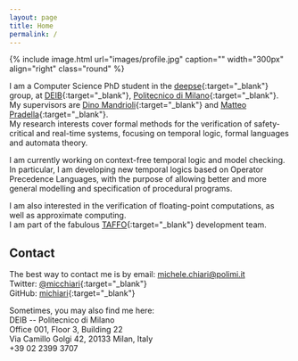 ```yaml
---
layout: page
title: Home
permalink: /
---
```


{% include image.html url="images/profile.jpg" caption="" width="300px" align="right" class="round" %}

I am a Computer Science PhD student in the [deepse]{:target="_blank"} group, at [DEIB]{:target="_blank"}, [Politecnico di Milano]{:target="_blank"}.
My supervisors are [Dino Mandrioli](https://mandrioli.faculty.polimi.it/){:target="_blank"} and [Matteo Pradella](https://pradella.faculty.polimi.it/){:target="_blank"}.  <br />
My research interests cover formal methods for the verification of safety-critical and real-time systems,
focusing on temporal logic, formal languages and automata theory.

I am currently working on context-free temporal logic and model checking.
In particular, I am developing new temporal logics based on Operator Precedence Languages,
with the purpose of allowing better and more general modelling and specification of procedural programs.

I am also interested in the verification of floating-point computations,
as well as approximate computing. <br />
I am part of the fabulous [TAFFO]{:target="_blank"} development team.

## Contact

The best way to contact me is by email: [michele.chiari@polimi.it] <br />
Twitter: [@micchiari](https://twitter.com/micchiari){:target="_blank"} <br />
GitHub: [michiari](https://github.com/michiari){:target="_blank"}

Sometimes, you may also find me here: <br />
DEIB -- Politecnico di Milano <br />
Office 001, Floor 3, Building 22 <br />
Via Camillo Golgi 42, 20133 Milan, Italy <br />
+39 02 2399 3707

[deepse]: http://deepse.dei.polimi.it/
[DEIB]: https://www.deib.polimi.it/
[Politecnico di Milano]: https://www.polimi.it/
[TAFFO]: https://github.com/HEAPLab/TAFFO
[michele.chiari@polimi.it]: mailto:michele.chiari@polimi.it
